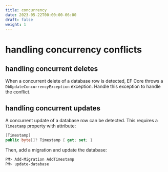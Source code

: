 ```yaml
---
title: concurrency
date: 2023-05-22T00:00:00-06:00
draft: false
weight: 1
---
```


# handling concurrency conflicts
## handling concurrent deletes
When a concurrent delete of a database row is detected, EF Core throws a `DbUpdateConcurrencyException` exception.  Handle this exception to handle the conflict.

## handling concurrent updates
A concurrent update of a database row can be detected.  This requires a `Timestamp` property with attribute:
```cs
[Timestamp]
public byte[]? Timestamp { get; set; }
```

Then, add a migration and update the database:
```powershell
PM> Add-Migration AddTimestamp
PM> update-database
```
